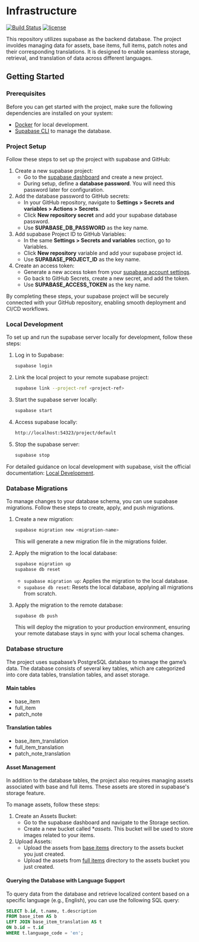 # Infrastructure

[![Build Status](https://github.com/ngoc-quoc-huynh/tft_guide/actions/workflows/infrastructure.yaml/badge.svg)](https://github.com/ngoc-quoc-huynh/tft_guide/actions/workflows/infrastructure.yaml)
[![license](https://img.shields.io/github/license/ngoc-quoc-huynh/tft_guide)](https://raw.githubusercontent.com/ngoc-quoc-huynh/tft_guide/refs/heads/main/LICENSE)

This repository utilizes supabase as the backend database.
The project involdes managing data for assets, base items, full items, patch notes and their corresponding translations.
It is designed to enable seamless storage, retrieval, and translation of data across different languages.

## Getting Started

### Prerequisites

Before you can get started with the project, make sure the following dependencies are installed on your system:

- [Docker](https://docs.docker.com/engine/install/) for local development.
- [Supabase CLI](https://supabase.com/docs/guides/cli/getting-started) to manage the database.

### Project Setup

Follow these steps to set up the project with supabase and GitHub:

1. Create a new supabase project:
    - Go to the [supabase dashboard](https://supabase.com/dashboard/projects) and create a new project.
    - During setup, define a **database password**. You will need this password later for configuration.
2. Add the database password to GitHub secrets:
    - In your GitHub repository, navigate to **Settings > Secrets and variables > Actions > Secrets**.
    - Click **New repository secret** and add your supabase database password.
    - Use **SUPABASE_DB_PASSWORD** as the key name.
3. Add supabase Project ID to GitHub Variables:
    - In the same **Settings > Secrets and variables** section, go to Variables.
    - Click **New repository** variable and add your supabase project id.
    - Use **SUPABASE_PROJECT_ID** as the key name.
4. Create an access token:
    - Generate a new access token from your [supabase account settings](https://supabase.com/dashboard/account/tokens).
    - Go back to GitHub Secrets, create a new secret, and add the token.
    - Use **SUPABASE_ACCESS_TOKEN** as the key name.

By completing these steps, your supabase project will be securely connected with your GitHub repository, enabling
smooth deployment and CI/CD workflows.

### Local Development

To set up and run the supabase server locally for development, follow these steps:

1. Log in to Supabase:
   ```bash
   supabase login
   ```
2. Link the local project to your remote supabase project:
   ```bash
   supabase link --project-ref <project-ref>
   ```

3. Start the supabase server locally:
   ```bash
   supabase start
   ```

4. Access supabase locally:
   ```bash
   http://localhost:54323/project/default
   ````

5. Stop the supabase server:
   ```bash
   supabase stop
   ```

For detailed guidance on local development with supabase, visit the official
documentation: [Local Development](https://supabase.com/docs/guides/cli/local-development).

### Database Migrations

To manage changes to your database schema, you can use supabase migrations. Follow these steps to create, apply, and
push migrations.

1. Create a new migration:
   ```bash
   supabase migration new <migration-name>
   ```
   This will generate a new migration file in the migrations folder.

2. Apply the migration to the local database:
   ```bash
   supabase migration up
   supabase db reset
   ```
    - `supabase migration up`: Applies the migration to the local database.
    - `supabase db reset`: Resets the local database, applying all migrations from scratch.

3. Apply the migration to the remote database:
   ```bash
   supabase db push
   ```
   This will deploy the migration to your production environment, ensuring your remote database stays in sync with your
   local schema changes.

### Database structure

The project uses supabase’s PostgreSQL database to manage the game’s data. The database consists of several key tables,
which are categorized into core data tables, translation tables, and asset storage.

#### Main tables

- base_item
- full_item
- patch_note

#### Translation tables

- base_item_translation
- full_item_translation
- patch_note_translation

#### Asset Management

In addition to the database tables, the project also requires managing assets associated with base and full items.
These assets are stored in supabase's storage feature.

To manage assets, follow these steps:

1. Create an Assets Bucket:
    - Go to the supabase dashboard and navigate to the Storage section.
    - Create a new bucket called **assets*. This bucket will be used to store images related to your items.
2. Upload Assets:
    - Upload the assets from [base items](../design/assets/base_items) directory to the assets bucket you just created.
    - Upload the assets from [full items](../design/assets/full_items) directory to the assets bucket you just created.

#### Querying the Database with Language Support

To query data from the database and retrieve localized content based on a specific language (e.g., English), you can use
the following SQL query:

 ```sql
SELECT b.id, t.name, t.description
FROM base_item AS b
LEFT JOIN base_item_translation AS t
ON b.id = t.id
WHERE t.language_code = 'en';
 ```
